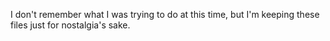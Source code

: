 I don't remember what I was trying to do at this time, but I'm keeping these files just for nostalgia's sake.
